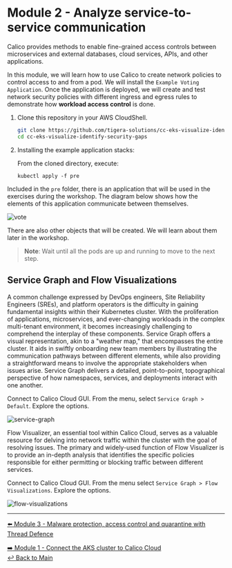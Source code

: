 # Module 2 - Analyze service-to-service communication

Calico provides methods to enable fine-grained access controls between microservices and external databases, cloud services, APIs, and other applications.

In this module, we will learn how to use Calico to create network policies to control access to and from a pod. We will install the `Example Voting Application`. Once the application is deployed, we will create and test network security policies with different ingress and egress rules to demonstrate how **workload access control** is done.

1. Clone this repository in your AWS CloudShell.

   ```bash
   git clone https://github.com/tigera-solutions/cc-eks-visualize-identify-security-gaps.git && \
   cd cc-eks-visualize-identify-security-gaps
   ```

2. Installing the example application stacks:

   From the cloned directory, execute:
   ```
   kubectl apply -f pre
   ```

Included in the `pre` folder, there is an application that will be used in the exercises during the workshop. The diagram below shows how the elements of this application communicate between themselves.

![vote](https://github.com/tigera-solutions/cc-eks-compliance/assets/104035488/142ea62b-be3e-4c37-b39c-b501e1834f89)


There are also other objects that will be created. We will learn about them later in the workshop.

   > **Note**: Wait until all the pods are up and running to move to the next step.

## Service Graph and Flow Visualizations

A common challenge expressed by DevOps engineers, Site Reliability Engineers (SREs), and platform operators is the difficulty in gaining fundamental insights within their Kubernetes cluster. With the proliferation of applications, microservices, and ever-changing workloads in the complex multi-tenant environment, it becomes increasingly challenging to comprehend the interplay of these components. Service Graph offers a visual representation, akin to a "weather map," that encompasses the entire cluster. It aids in swiftly onboarding new team members by illustrating the communication pathways between different elements, while also providing a straightforward means to involve the appropriate stakeholders when issues arise. Service Graph delivers a detailed, point-to-point, topographical perspective of how namespaces, services, and deployments interact with one another.

Connect to Calico Cloud GUI. From the menu, select `Service Graph > Default`. Explore the options.

![service-graph](https://github.com/tigera-solutions/cc-eks-visualize-identify-security-gaps/assets/104035488/1b630d6c-1180-4866-8d1c-211965982b96)

Flow Visualizer, an essential tool within Calico Cloud, serves as a valuable resource for delving into network traffic within the cluster with the goal of resolving issues. The primary and widely-used function of Flow Visualizer is to provide an in-depth analysis that identifies the specific policies responsible for either permitting or blocking traffic between different services.

Connect to Calico Cloud GUI. From the menu select `Service Graph > Flow Visualizations`. Explore the options.

![flow-visualizations](https://github.com/tigera-solutions/cc-eks-visualize-identify-security-gaps/assets/104035488/c2eb7e8f-2e17-4bc6-9dd4-8bd94b25a569)

--- 
[:arrow_left: Module 3 - Malware protection, access control and quarantine with Thread Defence](/mod/module-3-threat-defense.md)   <br>

[:arrow_right: Module 1 - Connect the AKS cluster to Calico Cloud](/mod/module-1-connect-calicocloud.md)    
[:leftwards_arrow_with_hook: Back to Main](/README.md)  
